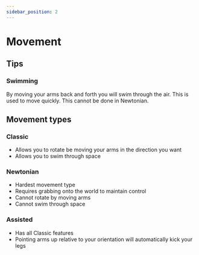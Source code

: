 ```yaml
---
sidebar_position: 2
---
```


# Movement

## Tips

### Swimming

By moving your arms back and forth you will swim through the air. This is used to move quickly. This cannot be done in Newtonian.

## Movement types

### Classic

- Allows you to rotate be moving your arms in the direction you want
- Allows you to swim through space

### Newtonian

- Hardest movement type
- Requires grabbing onto the world to maintain control
- Cannot rotate by moving arms
- Cannot swim through space

### Assisted

- Has all Classic features
- Pointing arms up relative to your orientation will automatically kick your legs
